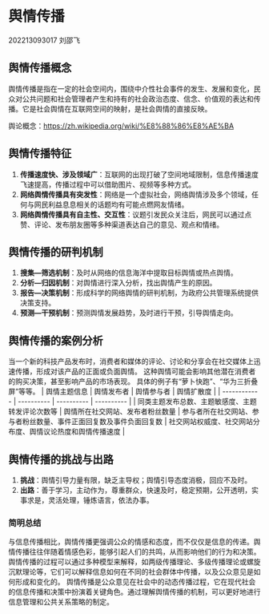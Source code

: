 # 舆情传播
202213093017
刘邵飞
## 舆情传播概念

舆情传播是指在一定的社会空间内，围绕中介性社会事件的发生、发展和变化，民众对公共问题和社会管理者产生和持有的社会政治态度、信念、价值观的表达和传播。它是社会舆情在互联网空间的映射，是社会舆情的直接反映。

舆论概念：https://zh.wikipedia.org/wiki/%E8%88%86%E8%AE%BA

## 舆情传播特征

1. **传播速度快、涉及领域广**：互联网的出现打破了空间地域限制，信息传播速度飞速提高，传播过程中可以借助图片、视频等多种方式。
2. **网络舆情传播具有突发性**：网络是一个虚拟社会，网络舆情涉及多个领域，任何与网民利益息息相关的话题均有可能点燃网友情绪。
3. **网络舆情传播具有自主性、交互性**：议题引发民众关注后，网民可以通过点赞、评论、发布朋友圈等多种渠道表达自己的意见、观点和情绪。

## 舆情传播的研判机制
1. **搜集—筛选机制**：及时从网络的信息海洋中提取目标舆情或热点舆情。
2. **分析—归因机制**：对舆情进行深入分析，找出舆情产生的原因。
3. **报告—决策机制**：形成科学的网络舆情的研判机制，为政府公共管理系统提供决策支持。
4. **预测—干预机制**：预测舆情发展趋势，及时进行干预，引导舆情走向。

## 舆情传播的案例分析
当一个新的科技产品发布时，消费者和媒体的评论、讨论和分享会在社交媒体上迅速传播，形成对该产品的正面或负面舆情。
这种舆情可能会影响其他潜在消费者的购买决策，甚至影响产品的市场表现。
具体的例子有“萝卜快跑”、“华为三折叠屏”等等。
| 舆情主题信息 | 舆情发布者 | 舆情参与者 | 舆情扩散度 |
| ------------ | ---------- | ---------- | ---------- |
| 同类主题发布总数、主题敏感度、主题转发评论次数等 | 舆情所在社交网站、发布者粉丝数量 | 参与者所在社交网站、参与者粉丝数量、事件正面回复数及事件负面回复数 | 社交网站权威度、社交网站分布度、舆情议论热度和舆情传播速度 |

## 舆情传播的挑战与出路
1. **挑战**：舆情引导力量有限，缺乏主导权；舆情引导态度消极，回应不及时。
2. **出路**：善于学习，主动作为，尊重群众，快速及时，稳定预期，公开透明，实事求是，灵活处理，锤炼语言，依法办事。

### 简明总结
与信息传播相比，舆情传播更强调公众的情感和态度，而不仅仅是信息的传递。舆情传播往往伴随着情感色彩，能够引起人们的共鸣，从而影响他们的行为和决策。
舆情传播的过程可以通过多种模型来解释，如两级传播理论、多级传播理论或螺旋沉默理论等，它们可以解释信息如何在不同的社会群体中传播，以及公众意见是如何形成和变化的。
舆情传播是公众意见在社会中的动态传播过程，它在现代社会的信息传播和决策中扮演着关键角色。通过理解舆情传播的机制，可以更好地进行信息管理和公共关系策略的制定。

